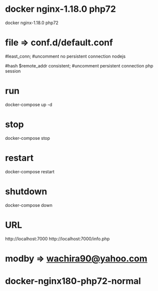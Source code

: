 # docker nginx-1.18.0 php72
docker nginx-1.18.0 php72

# file => conf.d/default.conf

#least_conn;     #uncomment no persistent connection nodejs

#hash $remote_addr consistent; #uncomment persistent connection php session

# run 
  docker-compose up -d

# stop 
  docker-compose stop 

# restart
  docker-compose restart

# shutdown
  docker-compose down

# URL
http://localhost:7000
http://localhost:7000/info.php

# modby => wachira90@yahoo.com
# docker-nginx180-php72-normal
